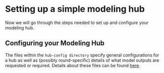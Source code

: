 # Setting up a simple modeling hub  

Now we will go through the steps needed to set up and configure your modeling hub.  

## Configuring your Modeling Hub  

The files within the `hub-config directory` specify general configurations for a hub as well as (possibly round-specific) details of what model outputs are requested or required. Details about these files can be found [here](../user-guide/hub-config.md).  

